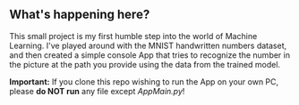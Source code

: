 <h2>What's happening here?</h2>
This small project is my first humble step into the world of Machine Learning. I've played around 
with the MNIST handwritten numbers dataset, and then created a simple console App that tries to 
recognize the number in the picture at the path you provide using the data from the trained model.

**Important:**
If you clone this repo wishing to run the App on your own PC, please **do NOT run** any file 
except *AppMain.py*!